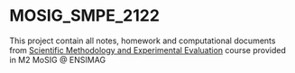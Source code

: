 # MOSIG_SMPE_2122

This project contain all notes, homework and computational documents from [Scientific Methodology and Experimental Evaluation](https://github.com/alegrand/SMPE/blob/master/sessions/2021_10_Grenoble/README.org) course provided in M2 MoSIG @ ENSIMAG
